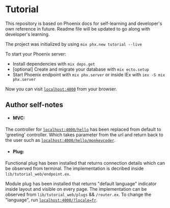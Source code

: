 # Tutorial

This repository is based on Phoenix docs for self-learning and developer's own reference in future.
Readme file will be updated to go along with developer's learning.

The project was initialized by using `mix phx.new tutorial --live`

To start your Phoenix server:

  * Install dependencies with `mix deps.get`
  * [optional] Create and migrate your database with `mix ecto.setup`
  * Start Phoenix endpoint with `mix phx.server` or inside IEx with `iex -S mix phx.server`

Now you can visit [`localhost:4000`](http://localhost:4000) from your browser.


## Author self-notes

  * #### MVC:
  The controller for [`localhost:4000/hello`](http://localhost:4000/hello) has been replaced from default to 'greeting' controller. Which takes parameter from the url and return back to the user such as [`localhost:4000/hello/monkeycoder`](http://localhost:4000/hello/monkeycoder).
  * #### Plug: 
  Functional plug has been installed that returns connection details which can be observed from terminal. The implementation is decribed inside `lib/tutorial_web/endpoint.ex`.
  
  Module plug has been installed that returns "default language" indicator inside layout and visible on every page. The implementation can be observed from `lib/tutorial_web/plugs` && `/router.ex`. To change the "language", run [`localhost:4000/?locale=fr`](http://localhost:4000/?locale=fr).
